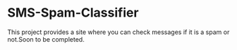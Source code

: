 # SMS-Spam-Classifier
This project provides a site where you can check messages if it is a spam or not.Soon to be completed.
